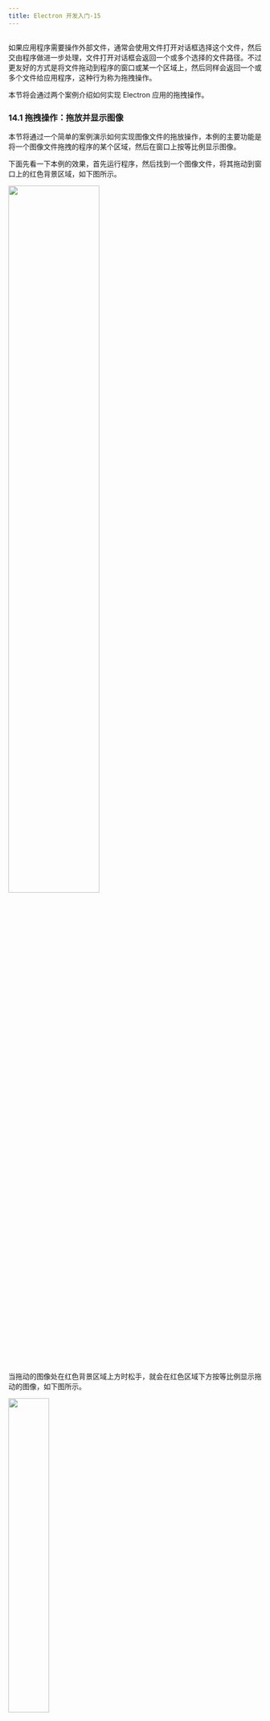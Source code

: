 ```yaml
---
title: Electron 开发入门-15
---
```

<article id="topicContainer" class="column_content"><h2 class="topic_title"></h2><div><p>如果应用程序需要操作外部文件，通常会使用文件打开对话框选择这个文件，然后交由程序做进一步处理，文件打开对话框会返回一个或多个选择的文件路径。不过更友好的方式是将文件拖动到程序的窗口或某一个区域上，然后同样会返回一个或多个文件给应用程序，这种行为称为拖拽操作。</p>
<p>本节将会通过两个案例介绍如何实现 Electron 应用的拖拽操作。</p>
<h3 id="141">14.1 拖拽操作：拖放并显示图像</h3>
<p>本节将通过一个简单的案例演示如何实现图像文件的拖放操作，本例的主要功能是将一个图像文件拖拽的程序的某个区域，然后在窗口上按等比例显示图像。</p>
<p>下面先看一下本例的效果，首先运行程序，然后找到一个图像文件，将其拖动到窗口上的红色背景区域，如下图所示。</p>
<p><img src="https://images.gitbook.cn/ea31b6e0-85cc-11e9-aa4b-b9572b5412a0"  width = "60%" /></p>
<p>当拖动的图像处在红色背景区域上方时松手，就会在红色区域下方按等比例显示拖动的图像，如下图所示。</p>
<p><img src="https://images.gitbook.cn/f29e6440-85cc-11e9-992c-6988ddf654f9"  width = "40%" /></p>
<p>Electron 应用拖拽操作本子上是利用了 HTML 的拖拽 API，然后再调用 Electron API 和 Node.js API 再做进一步处理。</p>
<p>拖拽操作要实现下面 2 个核心功能：</p>
<ul>
<li>窗口的某一个区域接收拖进来的文件；</li>
<li>接收文件后，需要将文件的路径返回给应用程序，这一点与打开文件对话框的操作类似。</li>
</ul>
<p>下面看一下本例的主页面的代码。</p>
<p>在 index.html 文件中。</p>
<pre><code>&lt;!DOCTYPE html&gt;
&lt;html&gt;
&lt;head&gt;
  &lt;!--  指定页面编码格式  --&gt;
  &lt;meta charset="UTF-8"&gt;
  &lt;!--  指定页头信息 --&gt;
  &lt;title&gt;拖放和显示图像&lt;/title&gt;
&lt;/head&gt;
&lt;body&gt;
&lt;!--  红色背景区域，用于接收拖拽的图像文件 --&gt;
&lt;div id="panel"  style="background: red;width: 50px;height: 50px;"
&gt;&lt;/div&gt;
&lt;p/&gt;
&lt;label&gt;请将图像文件拖动到这个红色区域&lt;/label&gt;
&lt;p/&gt;
&lt;!--  用于显示图像文件 --&gt;
&lt;img id="image"  style="width: auto;height: auto; max-width: 300px;max-height: 300px"/&gt;
&lt;script type="text/javascript"&gt;
    const panel = document.getElementById('panel')
    //  必须设置 ondragover 事件，而且要返回 false，这样才会交由我们自己的代码处理，否则系统会自己处理放下事件（ondrop），也就是说不会再触发 ondrop 事件
    panel.ondragover = () =&gt; {
        return false;
    }
   //  放下事件
    panel.ondrop = (e) =&gt; {
        e.preventDefault()
       //  循环扫描所有拖过来的文件
        for (let f of e.dataTransfer.files) {
            alert(f.path)
            image.src = f.path;
            //  只取第一个文件，然后退出 for 循环
            break;
        }
        return false;
    }

&lt;/script&gt;

&lt;/body&gt;
&lt;/html&gt;
</code></pre>
<p>本例将所有的 JavaScript 代码都放在了 index.html 页面中，因此不需要引用任何外部的脚本文件，直接运行 run.js 脚本即可，该脚本在每一个例子中都有，可以从 GitHub下载。</p>
<h3 id="142">14.2 拖拽操作：生成图像的多尺寸图标</h3>
<p>本例稍微复杂一些，通过拖拽一个图像文件（不支持拖拽多个图像文件），将该图像文件变成多个尺寸的图标，如16 × 16、32 × 32、64 × 64 等，效果如下图所示。</p>
<p><img src="https://images.gitbook.cn/fbc47690-85cc-11e9-83a9-9979bff7a6e3"  width = "50%" /></p>
<p>首先看一下本例主页面的代码。</p>
<p>在 index.html 文件中。</p>
<pre><code>&lt;html&gt;
    &lt;head&gt;
        &lt;title&gt;Icon&lt;/title&gt;
        &lt;link rel="stylesheet" href="index.css" /&gt;
        &lt;script src="event.js"&gt;&lt;/script&gt;
    &lt;/head&gt;
    &lt;body&gt;
                &lt;!--  需要将图像拖动到这个 div 上  --&gt;
        &lt;div id="load-icon-holder"&gt;
            &lt;h1&gt;将图像文件拖放到此处&lt;/h1&gt;
            &lt;img src="images/drop-here.png" /&gt;
        &lt;/div&gt;
                &lt;!--  下面的多个 img 标签用于显示不同尺寸的图像  --&gt;
        &lt;div id="icons"&gt;
            &lt;div class="icon-holder"&gt;
                &lt;label&gt;16x16&lt;/label&gt;
                &lt;img class="icon sixteen" /&gt;
            &lt;/div&gt;
            &lt;div class="icon-holder"&gt;
                &lt;label&gt;32x32&lt;/label&gt;
                &lt;img class="icon thirtytwo" /&gt;
            &lt;/div&gt;
            &lt;div class="icon-holder"&gt;
                &lt;label&gt;64x64&lt;/label&gt;
                &lt;img class="icon sixtyfour" /&gt;
            &lt;/div&gt;
            &lt;div class="icon-holder"&gt;
                &lt;label&gt;128x128&lt;/label&gt;
                &lt;img class="icon onetwoeight" /&gt;
            &lt;/div&gt;
            &lt;div class="icon-holder"&gt;
                &lt;label&gt;256x256&lt;/label&gt;
                &lt;img class="icon twofivesix" /&gt;
            &lt;/div&gt;

        &lt;/div&gt;
    &lt;/body&gt;
&lt;/html&gt;
</code></pre>
<p>index.html 页面使用了 index.css 样式文件，代码如下。</p>
<pre><code>body {
    padding: 0px;
    margin: 0px;
    background: #ddd;
    color: #888;
    font-family: 'Helvetica Neue', 'Arial';
}

#load-icon-holder {
    padding-top: 10px;
    text-align: center;
    top: 0px;
    left: 0px;
    bottom: 0px;
    right: 0px;
    width: 100%;
}

#icons {
    display: none;
}

.icon-holder {
    float: left;
    margin: 1em;
    padding: 5px;
    border: solid 1px #bbb;
    border-radius: 3px;
}

.sixteen {
    width: 16px;
    height: 16px;
}

.thirtytwo {
    width: 32px;
    height: 32px;
}

.sixtyfour {
    width: 64px;
    height: 64px;
}

.onetwoeight {
    width: 128px;
    height: 128px;
}

.twofivesix {
    width: 256px;
    height: 256px;
}

#save {
    margin-top: 1em;
    float: left;
}
</code></pre>
<p>运行程序后，默认的页面如下图所示，需要将图像文件拖动到该页面的图像上（指定区域）。</p>
<p><img src="https://images.gitbook.cn/03ca24c0-85cd-11e9-83f6-9d216a081f8e"  width = "40%" /></p>
<p>index.html 页面中引用了 event.js 脚本文件，在该脚本文件中设置好了相应的事件，并完成拖放操作的处理工作。</p>
<p>在 event.js 中。</p>
<pre><code>function stopDefaultEvent (event) {
    event.preventDefault();
    return false;
}
//  必须设置，否则 ondrop 事件不会被触发
window.ondragover = stopDefaultEvent;

//  显示不同尺寸的图像
function displayImageInIconSet (filePath) {
        //  获取 div 下所有的 img 标签 
    var images = window.document.querySelectorAll('#icons img');
        //  在所有的 img 标签中显示同样的图像
    for (var i=0;i &lt; images.length;i++) {
        images[i].src = filePath;
    }
}
//  设置 div 样式
function displayIconsSet () {
    var iconsArea = window.document.querySelector('#icons');
    iconsArea.style.display = 'block';
}

function init () {
    var loadiconholder = window.document.querySelector('#load-icon-holder');
    //  设置 div 的 ondrop 事件
    loadiconholder.ondrop = function (event) {
        event.preventDefault();
        if (event.dataTransfer.files.length !== 1) {
            alert('只能拖动一个图像文件.');
        } else {
            loadiconholder.style.display = 'none';
            displayIconsSet();
            var file = event.dataTransfer.files[0];
                        //  显示不同尺寸的图像 
            displayImageInIconSet(file.path);
        }
        return false;
    };
}

window.onload = function () {
    init();
};
</code></pre>
<h3 id="">答疑与交流</h3>
<p>为了让订阅课程的读者更快更好地掌握课程的重要知识点，我们为每个课程配备了课程学习答疑群服务，邀请作者定期答疑，尽可能保障大家学习效果。同时帮助大家克服学习拖延问题！</p>
<p>请添加小助手伽利略微信 GitChatty6，并将支付截图发给她，小助手会拉你进课程学习群。</p></div></article>